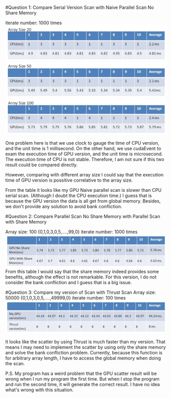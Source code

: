 #Question 1: 
Compare Serial Version Scan with Naive Parallel Scan No Share Memory

iterate number: 1000 times
![ResultImage](compare1a.jpg)
![ResultImage](compare1b.jpg)
![ResultImage](compare1c.jpg)

One problem here is that we use clock to gauge the time of CPU version, and the 
unit time is 1 millisecond.
On the other hand, we use cudaEvent to exam the execution time of GPU version, and the
unit time is microsecond.
The execution time of CPU is not stable.
Therefore, I am not sure if this two result could be compared directly. 

However, comparing with different array size I could say that the execution time of GPU version
is possitive correlative to the array size.  

From the table it looks like my GPU Naive parallel scan is slower than CPU serial scan.
(Although I doubt the CPU execution time.)
I guess that is because the GPU version the data is all get from global memory.
Besides, we don't provide any solution to avoid bank confliction.



#Question 2:
Compare Parallel Scan No Share Memory with Parallel Scan with Share Memory

Array size: 100 {0,1,0,3,0,5,....,99,0}
iterate number: 1000 times
![ResultImage](compare2.jpg)
From this table I would say that the share memory indeed provides some benefits,
although the effect is not remarkable.
For this version, I do not consider the bank confliction and I guess that is a big 
issue.


#Question 3:
Compare my version of Scan with Thrust Scan
Array size: 50000 {0,1,0,3,0,5,....,49999,0}
iterate number: 100 times
![ResultImage](compare3.jpg)

It looks like the scatter by using Thrust is much faster than my version.
That means I may need to implement the scatter by using only the share memory
and solve the bank confliction problem. Currently, because this function is for 
arbitrary array length, I have to access the global memory when doing the scan.

P.S. My program has a weird problem that the GPU scatter result will be wrong when I run my program the first time.
But when I stop the program and run the second time, it will generate the correct result.
I have no idea what's wrong with this situation.